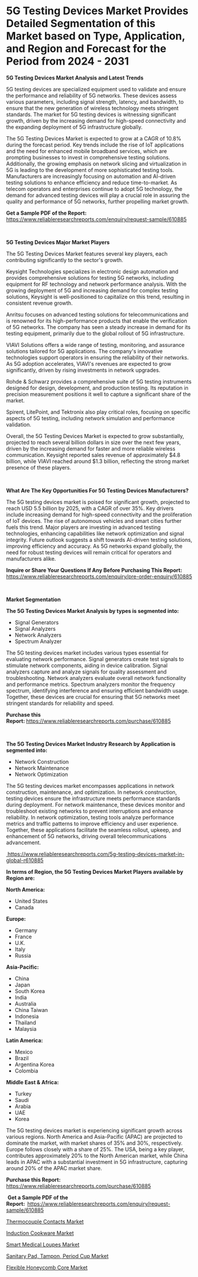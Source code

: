 <p><h1>5G Testing Devices Market Provides Detailed Segmentation of this Market based on Type, Application, and Region and Forecast for the Period from 2024 - 2031</h1></p><p><strong>5G Testing Devices Market Analysis and Latest Trends</strong></p>
<p><p>5G testing devices are specialized equipment used to validate and ensure the performance and reliability of 5G networks. These devices assess various parameters, including signal strength, latency, and bandwidth, to ensure that the new generation of wireless technology meets stringent standards. The market for 5G testing devices is witnessing significant growth, driven by the increasing demand for high-speed connectivity and the expanding deployment of 5G infrastructure globally.</p><p>The 5G Testing Devices Market is expected to grow at a CAGR of 10.8% during the forecast period. Key trends include the rise of IoT applications and the need for enhanced mobile broadband services, which are prompting businesses to invest in comprehensive testing solutions. Additionally, the growing emphasis on network slicing and virtualization in 5G is leading to the development of more sophisticated testing tools. Manufacturers are increasingly focusing on automation and AI-driven testing solutions to enhance efficiency and reduce time-to-market. As telecom operators and enterprises continue to adopt 5G technology, the demand for advanced testing devices will play a crucial role in assuring the quality and performance of 5G networks, further propelling market growth.</p></p>
<p><strong>Get a Sample PDF of the Report:&nbsp;</strong> <a href="https://www.reliableresearchreports.com/enquiry/request-sample/610885?utm_campaign=8&utm_medium=2&utm_source=Github&utm_content=ia&utm_term=29092024&utm_id=5g-testing-devices">https://www.reliableresearchreports.com/enquiry/request-sample/610885</a></p>
<p>&nbsp;</p>
<p><strong>5G Testing Devices Major Market Players</strong></p>
<p><p>The 5G Testing Devices Market features several key players, each contributing significantly to the sector's growth. </p><p>Keysight Technologies specializes in electronic design automation and provides comprehensive solutions for testing 5G networks, including equipment for RF technology and network performance analysis. With the growing deployment of 5G and increasing demand for complex testing solutions, Keysight is well-positioned to capitalize on this trend, resulting in consistent revenue growth.</p><p>Anritsu focuses on advanced testing solutions for telecommunications and is renowned for its high-performance products that enable the verification of 5G networks. The company has seen a steady increase in demand for its testing equipment, primarily due to the global rollout of 5G infrastructure.</p><p>VIAVI Solutions offers a wide range of testing, monitoring, and assurance solutions tailored for 5G applications. The company's innovative technologies support operators in ensuring the reliability of their networks. As 5G adoption accelerates, VIAVI's revenues are expected to grow significantly, driven by rising investments in network upgrades.</p><p>Rohde & Schwarz provides a comprehensive suite of 5G testing instruments designed for design, development, and production testing. Its reputation in precision measurement positions it well to capture a significant share of the market. </p><p>Spirent, LitePoint, and Tektronix also play critical roles, focusing on specific aspects of 5G testing, including network simulation and performance validation.</p><p>Overall, the 5G Testing Devices Market is expected to grow substantially, projected to reach several billion dollars in size over the next few years, driven by the increasing demand for faster and more reliable wireless communication. Keysight reported sales revenue of approximately $4.8 billion, while VIAVI reached around $1.3 billion, reflecting the strong market presence of these players.</p></p>
<p>&nbsp;</p>
<p><strong>What Are The Key Opportunities For 5G Testing Devices Manufacturers?</strong></p>
<p><p>The 5G testing devices market is poised for significant growth, projected to reach USD 5.5 billion by 2025, with a CAGR of over 35%. Key drivers include increasing demand for high-speed connectivity and the proliferation of IoT devices. The rise of autonomous vehicles and smart cities further fuels this trend. Major players are investing in advanced testing technologies, enhancing capabilities like network optimization and signal integrity. Future outlook suggests a shift towards AI-driven testing solutions, improving efficiency and accuracy. As 5G networks expand globally, the need for robust testing devices will remain critical for operators and manufacturers alike.</p></p>
<p><strong>Inquire or Share Your Questions If Any Before Purchasing This Report:</strong> <a href="https://www.reliableresearchreports.com/enquiry/pre-order-enquiry/610885?utm_campaign=8&utm_medium=2&utm_source=Github&utm_content=ia&utm_term=29092024&utm_id=5g-testing-devices">https://www.reliableresearchreports.com/enquiry/pre-order-enquiry/610885</a></p>
<p>&nbsp;</p>
<p><strong>Market Segmentation</strong></p>
<p><strong>The 5G Testing Devices Market Analysis by types is segmented into:</strong></p>
<p><ul><li>Signal Generators</li><li>Signal Analyzers</li><li>Network Analyzers</li><li>Spectrum Analyzer</li></ul></p>
<p><p>The 5G testing devices market includes various types essential for evaluating network performance. Signal generators create test signals to stimulate network components, aiding in device calibration. Signal analyzers capture and analyze signals for quality assessment and troubleshooting. Network analyzers evaluate overall network functionality and performance metrics. Spectrum analyzers monitor the frequency spectrum, identifying interference and ensuring efficient bandwidth usage. Together, these devices are crucial for ensuring that 5G networks meet stringent standards for reliability and speed.</p></p>
<p><strong>Purchase this Report:&nbsp;</strong><a href="https://www.reliableresearchreports.com/purchase/610885?utm_campaign=8&utm_medium=2&utm_source=Github&utm_content=ia&utm_term=29092024&utm_id=5g-testing-devices">https://www.reliableresearchreports.com/purchase/610885</a></p>
<p>&nbsp;</p>
<p><strong>The 5G Testing Devices Market Industry Research by Application is segmented into:</strong></p>
<p><ul><li>Network Construction</li><li>Network Maintenance</li><li>Network Optimization</li></ul></p>
<p><p>The 5G testing devices market encompasses applications in network construction, maintenance, and optimization. In network construction, testing devices ensure the infrastructure meets performance standards during deployment. For network maintenance, these devices monitor and troubleshoot existing networks to prevent interruptions and enhance reliability. In network optimization, testing tools analyze performance metrics and traffic patterns to improve efficiency and user experience. Together, these applications facilitate the seamless rollout, upkeep, and enhancement of 5G networks, driving overall telecommunications advancement.</p></p>
<p><a href="https://www.reliableresearchreports.com/5g-testing-devices-market-in-global-r610885?utm_campaign=8&utm_medium=2&utm_source=Github&utm_content=ia&utm_term=29092024&utm_id=5g-testing-devices">&nbsp;https://www.reliableresearchreports.com/5g-testing-devices-market-in-global-r610885</a></p>
<p><strong>In terms of Region, the 5G Testing Devices Market Players available by Region are:</strong></p>
<p>
    <p> <strong> North America: </strong>
        <ul>
            <li>United States</li>
            <li>Canada</li>
        </ul>
        </p> 
    <p> <strong> Europe: </strong>
        <ul>
            <li>Germany</li>
            <li>France</li>
            <li>U.K.</li>
            <li>Italy</li>
            <li>Russia</li>
        </ul>
        </p> 
    <p> <strong> Asia-Pacific: </strong>
        <ul>
            <li>China</li>
            <li>Japan</li>
            <li>South Korea</li>
            <li>India</li>
            <li>Australia</li>
            <li>China Taiwan</li>
            <li>Indonesia</li>
            <li>Thailand</li>
            <li>Malaysia</li>
        </ul>
        </p> 
    <p> <strong> Latin America: </strong>
        <ul>
            <li>Mexico</li>
            <li>Brazil</li>
            <li>Argentina Korea</li>
            <li>Colombia</li>
        </ul>
        </p> 
    <p> <strong> Middle East & Africa: </strong>
        <ul>
            <li>Turkey</li>
            <li>Saudi</li>
            <li>Arabia</li>
            <li>UAE</li>
            <li>Korea</li>
        </ul>
    </p>
    </p>
<p><p>The 5G testing devices market is experiencing significant growth across various regions. North America and Asia-Pacific (APAC) are projected to dominate the market, with market shares of 35% and 30%, respectively. Europe follows closely with a share of 25%. The USA, being a key player, contributes approximately 20% to the North American market, while China leads in APAC with a substantial investment in 5G infrastructure, capturing around 20% of the APAC market share.</p></p>
<p><strong>Purchase this Report: </strong><a href="https://www.reliableresearchreports.com/purchase/610885?utm_campaign=8&utm_medium=2&utm_source=Github&utm_content=ia&utm_term=29092024&utm_id=5g-testing-devices">https://www.reliableresearchreports.com/purchase/610885</a></p>
<p>&nbsp;<strong>Get a Sample PDF of the Report:&nbsp;&nbsp;</strong><a href="https://www.reliableresearchreports.com/enquiry/request-sample/610885?utm_campaign=8&utm_medium=2&utm_source=Github&utm_content=ia&utm_term=29092024&utm_id=5g-testing-devices">https://www.reliableresearchreports.com/enquiry/request-sample/610885</a></p>
<p><strong></strong></p>
<p><p><a href="https://issuu.com/reportprime-2/docs/thermocouple-contacts-market-size-2_9583fb69f9faa2?utm_campaign=8&utm_medium=2&utm_source=Github&utm_content=ia&utm_term=29092024&utm_id=5g-testing-devices">Thermocouple Contacts Market</a></p><p><a href="https://www.linkedin.com/pulse/evaluating-global-induction-cookware-market-trends-growth-0jqce?utm_campaign=8&utm_medium=2&utm_source=Github&utm_content=ia&utm_term=29092024&utm_id=5g-testing-devices">Induction Cookware Market</a></p><p><a href="https://github.com/JudyWalsh475/Market-Research-Report-List-1/blob/main/smart-medical-loupes-market.md?utm_campaign=8&utm_medium=2&utm_source=Github&utm_content=ia&utm_term=29092024&utm_id=5g-testing-devices">Smart Medical Loupes Market</a></p><p><a href="https://github.com/AshikRahman665/Market-Research-Report-List-1/blob/main/sanitary-pad-tampon-period-cup-market.md?utm_campaign=8&utm_medium=2&utm_source=Github&utm_content=ia&utm_term=29092024&utm_id=5g-testing-devices">Sanitary Pad, Tampon, Period Cup Market</a></p><p><a href="https://www.linkedin.com/pulse/flexible-honeycomb-core-market-report-product-type-zdalc?utm_campaign=8&utm_medium=2&utm_source=Github&utm_content=ia&utm_term=29092024&utm_id=5g-testing-devices">Flexible Honeycomb Core Market</a></p></p>